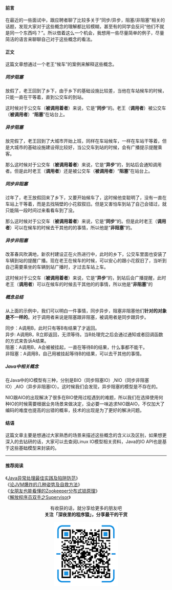#### 前言
在最近的一些面试中，跟应聘者聊了比较多关于“同步/异步，阻塞/非阻塞”相关的话题，发现大家对于这些概念的理解都比较模糊，甚至有的同学会反问“他们不就是同一个东西吗？”。所以借着这么一个机会，我想用一些尽量简单的例子，尽量简洁的语言来聊聊自己对于这些概念的看法。

#### 正文
这篇文章想通过一个老王“候车”的案例来解释这些概念。  

##### 同步阻塞
放假了，老王回到了乡下，由于乡下的基础设施比较差，当他在车站候车的时候，只能一直在干等着，直到公交车的到站。

这时候对于公交车（**被调用着者**）来说，它是“**同步**“的。老王（**调用者**）被公交车（**被调用者**）“**阻塞**”在站台上。

##### 异步阻塞
放完假了，老王回到了大城市开始上班，同样在车站候车，一样在车站干等着，但是大城市的基础设施建设得比较好，当公交车到站的时候，会有广播提示提醒乘客。

那么这时候对于公交车（**被调用着者**）来说，它是“**异步**“的，到站后会通知调用者。但是此时老王（**调用者**）还是被公交车（**被调用者**）“**阻塞**”在站台上。

##### 同步非阻塞

过年了，老王放假回来了乡下，又要开始候车了，这时候他变聪明了，没有一直在车站上干等着，而是去找隔壁的小花叙叙旧。但是又害怕车到站了自己会错过，就只能隔一段时间过来看看车到了没。

那么这时候对于公交车（**被调用着者**）来说，它是“**同步**“的。但是此时老王（**调用者**）可以在候车的时候去干其他的的事情，所以他是“**非阻塞**”的。

##### 异步非阻塞

改革春风吹满地，新农村建设正在火热进行中，此时的乡下，公交车里面也安装了车辆到站的提醒广播。现在老王在候车的时候，可以安心的跟小花叙旧了，当听到自己需要乘坐的车辆到站广播时，才过去车站上车。

这时候对于公交车（**被调用着者**）来说，它是“**异步**“的，到站后会广播提醒，此时老王（**调用者**）可以在候车的时候去干其他的的事情，所以他是“**非阻塞**”的

##### 概念总结

从上面的示例中，我们可以明白一件事情，同步异步，阻塞非阻塞他们**针对的对象是不一样的**。对于调用者来说是阻塞跟非阻塞，被调用者是同步跟异步。

同步：A调用B，此时只有等B有结果了才返回。   
异步: A调用B，B立即返回，无须等待。当B处理完之后会通过通知或者回调函数的方式来告诉A结果。  
阻塞：A调用B，A会被被挂起，一直在等待B的结果，什么事都不能干。  
非阻塞：A调用B，自己用被挂起等待B的结果，可以去干其他的事情。

##### Java中相关概念

在Java中的IO模型有三种，分别是BIO（同步阻塞IO）,NIO（同步非阻塞IO）,AIO（异步非阻塞IO）。这时候我们会发现，异步阻塞的模型是不存在的。

NIO跟AIO的出现解决了很多在BIO使用过程遇到的难题，所以我们在选择使用何种IO的时候需要根据业务场景来做决定，没必要一味追求NIO跟AIO，不仅加大了编码的难度也提高的出错的概率，技术的出现是为了更好的解决问题。

#### 结语

这篇文章主要是想通过大家熟悉的场景来描述这些概念的含义以及区别，如果想更深入的去钻研的话，大家可以去查阅Linux IO模型相关资料，Java的IO API也是基于这些基础模型来封装的。

---

#### 推荐阅读

《[Java异常处理最佳实践及陷阱防范](https://mp.weixin.qq.com/s/zeGqY0ZcrU_oOHpVW9V3zQ)》  
《[论JVM爆炸的几种姿势及自救方法](https://mp.weixin.qq.com/s/2oLX-i5zbTNayjJzAOSN8A)》  
《[女朋友也能看懂的Zookeeper分布式锁原理](https://mp.weixin.qq.com/s/H8-CLqcjct1lCswnAux06w)》  
《[解放程序员双手之Supervisor](https://mp.weixin.qq.com/s/cMvrhqSJrNBYoq5NJqTT5w)》  


<p align="center">
有收获的话，就分享给更多的朋友吧<br/>
<b>关注「深夜里的程序猿」，分享最干的干货</b>
</p>
<p align="center">
<img src="/resource/qrcode.png" alt="Sample"  width="200" height="200">
</p>